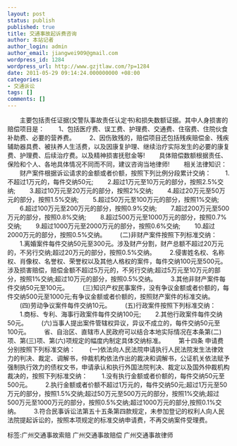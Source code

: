 ```yaml
---
layout: post
status: publish
published: true
title: 交通事故起诉费咨询
author: 本站记者
author_login: admin
author_email: jiangwei909@gmail.com
wordpress_id: 1284
wordpress_url: http://www.gzjtlaw.com/?p=1284
date: 2011-05-29 09:14:24.000000000 +08:00
categories:
- 交通诉讼
tags: []
comments: []
---
```

　　主要包括责任证据(交警队事故责任认定书)和损失数额证据。其中人身损害的赔偿项目是：　　1、包括医疗费、误工费、护理费、交通费、住宿费、住院伙食补助费、必要的营养费。　　2、因伤致残的，赔偿项目还包括残疾赔偿金、残疾辅助器具费、被扶养人生活费，以及因康复护理、继续治疗实际发生的必要的康复费、护理费、后续治疗费。以及精神损害抚慰金等!　　具体赔偿数额根据责任、保险和个人、各地具体情况不同而不同，建议咨询当地律师!　　相关法律知识：　　财产案件根据诉讼请求的金额或者价额，按照下列比例分段累计交纳：　　1.不超过1万元的，每件交纳50元;　　2.超过1万元至10万元的部分，按照2.5%交纳;　　3.超过10万元至20万元的部分，按照2%交纳;　　4.超过20万元至50万元的部分，按照1.5%交纳;　　5.超过50万元至100万元的部分，按照1%交纳;　　6.超过100万元至200万元的部分，按照0.9%交纳;　　7.超过200万元至500万元的部分，按照0.8%交纳;　　8.超过500万元至1000万元的部分，按照0.7%交纳;　　9.超过1000万元至2000万元的部分，按照0.6%交纳;　　10.超过2000万元的部分，按照0.5%交纳。　　(二)非财产案件按照下列标准交纳：　　1.离婚案件每件交纳50元至300元。涉及财产分割，财产总额不超过20万元的，不另行交纳;超过20万元的部分，按照0.5%交纳。　　2.侵害姓名权、名称权、肖像权、名誉权、荣誉权以及其他人格权的案件，每件交纳100元至500元。涉及损害赔偿，赔偿金额不超过5万元的，不另行交纳;超过5万元至10万元的部分，按照1%交纳;超过10万元的部分，按照0.5%交纳。　　3.其他非财产案件每件交纳50元至100元。　　(三)知识产权民事案件，没有争议金额或者价额的，每件交纳500元至1000元;有争议金额或者价额的，按照财产案件的标准交纳。　　(四)劳动争议案件每件交纳10元。　　(五)行政案件按照下列标准交纳：　　1.商标、专利、海事行政案件每件交纳100元;　　2.其他行政案件每件交纳50元。　　(六)当事人提出案件管辖权异议，异议不成立的，每件交纳50元至100元。　　省、自治区、直辖市人民政府可以结合本地实际情况在本条第(二)项、第(三)项、第(六)项规定的幅度内制定具体交纳标准。　　第十四条 申请费分别按照下列标准交纳：　　(一)依法向人民法院申请执行人民法院发生法律效力的判决、裁定、调解书，仲裁机构依法作出的裁决和调解书，公证机关依法赋予强制执行效力的债权文书，申请承认和执行外国法院判决、裁定以及国外仲裁机构裁决的，按照下列标准交纳：　　1.没有执行金额或者价额的，每件交纳50元至500元。　　2.执行金额或者价额不超过1万元的，每件交纳50元;超过1万元至50万元的部分，按照1.5%交纳;超过50万元至500万元的部分，按照1%交纳;超过500万元至1000万元的部分，按照0.5%交纳;超过1000万元的部分,按照0.1%交纳。　　3.符合民事诉讼法第五十五条第四款规定，未参加登记的权利人向人民法院提起诉讼的，按照本项规定的标准交纳申请费，不再交纳案件受理费。标签:广州交通事故索赔 广州交通事故赔偿 广州交通事故律师

